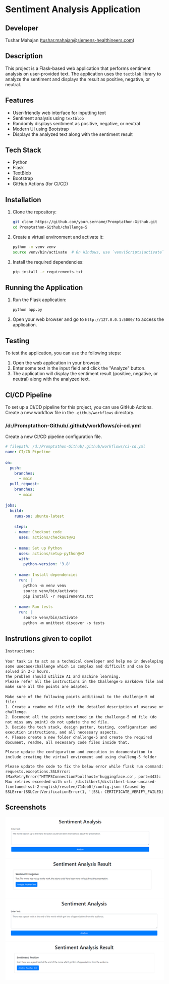 # Sentiment Analysis Application

## Developer
Tushar Mahajan (tushar.mahajan@siemens-healthineers.com)

## Description
This project is a Flask-based web application that performs sentiment analysis on user-provided text. The application uses the `textblob` library to analyze the sentiment and displays the result as positive, negative, or neutral.

## Features
- User-friendly web interface for inputting text
- Sentiment analysis using `textblob`
- Randomly displays sentiment as positive, negative, or neutral
- Modern UI using Bootstrap
- Displays the analyzed text along with the sentiment result

## Tech Stack
- Python
- Flask
- TextBlob
- Bootstrap
- GitHub Actions (for CI/CD)

## Installation
1. Clone the repository:
    ```sh
    git clone https://github.com/yourusername/Promptathon-Github.git
    cd Promptathon-Github/challenge-5
    ```

2. Create a virtual environment and activate it:
    ```sh
    python -m venv venv
    source venv/bin/activate  # On Windows, use `venv\Scripts\activate`
    ```

3. Install the required dependencies:
    ```sh
    pip install -r requirements.txt
    ```

## Running the Application
1. Run the Flask application:
    ```sh
    python app.py
    ```

2. Open your web browser and go to `http://127.0.0.1:5000/` to access the application.

## Testing
To test the application, you can use the following steps:
1. Open the web application in your browser.
2. Enter some text in the input field and click the "Analyze" button.
3. The application will display the sentiment result (positive, negative, or neutral) along with the analyzed text.

## CI/CD Pipeline
To set up a CI/CD pipeline for this project, you can use GitHub Actions. Create a new workflow file in the `.github/workflows` directory.

### /d:/Promptathon-Github/.github/workflows/ci-cd.yml
Create a new CI/CD pipeline configuration file.

```yaml
# filepath: /d:/Promptathon-Github/.github/workflows/ci-cd.yml
name: CI/CD Pipeline

on:
  push:
    branches:
      - main
  pull_request:
    branches:
      - main

jobs:
  build:
    runs-on: ubuntu-latest

    steps:
    - name: Checkout code
      uses: actions/checkout@v2

    - name: Set up Python
      uses: actions/setup-python@v2
      with:
        python-version: '3.8'

    - name: Install dependencies
      run: |
        python -m venv venv
        source venv/bin/activate
        pip install -r requirements.txt

    - name: Run tests
      run: |
        source venv/bin/activate
        python -m unittest discover -s tests
```

## Instrutions given to copilot

```
Instructions:

Your task is to act as a technical developer and help me in developing some usecase/challenge which is complex and difficult and can be solved in 2-3 hours.
The problem should utilize AI and machine learning.
Please refer all the instructions in the Challenge-5 markdown file and make sure all the points are adapted.

Make sure of the following points additional to the challenge-5 md file:
1. Create a readme md file with the detailed description of usecase or challenge.
2. Document all the points mentioned in the challenge-5 md file (do not miss any point) do not update the md file.
3. Decide the tech stack, design patter, testing, configuration and execution instructions, and all necessary aspects.
4. Please create a new folder challenge-5 and create the required document, readme, all necessary code files inside that.
```

```
Please update the configuration and execution in documentation to include creating the virtual enviroment and using challeng-5 folder
```

```
Please update the code to fix the below error while flask run command: requests.exceptions.SSLError: (MaxRetryError("HTTPSConnectionPool(host='huggingface.co', port=443): Max retries exceeded with url: /distilbert/distilbert-base-uncased-finetuned-sst-2-english/resolve/714eb0f/config.json (Caused by SSLError(SSLCertVerificationError(1, '[SSL: CERTIFICATE_VERIFY_FAILED]
```

## Screenshots
![Screenshot 1](github_ss1.png)
![Screenshot 2](github_ss2.png)
![Screenshot 3](github_ss3.png)
![Screenshot 4](github_ss4.png)